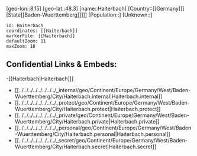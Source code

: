 ﻿---
location: [48.3,8.15]
mapzoom: [7,12] 
mapmarker: city 
type: City
tags:
- geo/City


SpocWebEntityId: 30716
isDeleted: false
confidential: public

---
[geo-lon::8.15]
[geo-lat::48.3]
[name::Haiterbach]
[Country::[[Germany]]]
[State[[Baden-Wuerttemberg]]]]]
[Population::]
[Unknown::]


```leaflet
id: Haiterbach
coordinates: [[Haiterbach]]
markerFile: [[Haiterbach]]
defaultZoom: 11 
maxZoom: 18
```


## Confidential Links & Embeds: 
-[[Haiterbach|Haiterbach]]] 
- [[../../../../../../../../_internal/geo/Continent/Europe/Germany/West/Baden-Wuerttemberg/City/Haiterbach.internal|Haiterbach.internal]] 
- [[../../../../../../../../_protect/geo/Continent/Europe/Germany/West/Baden-Wuerttemberg/City/Haiterbach.protect|Haiterbach.protect]] 
- [[../../../../../../../../_private/geo/Continent/Europe/Germany/West/Baden-Wuerttemberg/City/Haiterbach.private|Haiterbach.private]] 
- [[../../../../../../../../_personal/geo/Continent/Europe/Germany/West/Baden-Wuerttemberg/City/Haiterbach.personal|Haiterbach.personal]] 
- [[../../../../../../../../_secret/geo/Continent/Europe/Germany/West/Baden-Wuerttemberg/City/Haiterbach.secret|Haiterbach.secret]] 
